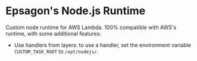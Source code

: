 # Epsagon's Node.js Runtime
Custom node runtime for AWS Lambda. 100% compatible with AWS's runtime, with some additional features:

* Use handlers from layers: to use a handler, set the environment variable
  `CUSTOM_TASK_ROOT` to `/opt/nodejs/`.
